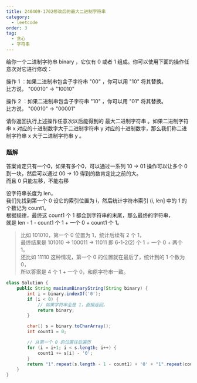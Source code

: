 ```yaml
---
title: 240409-1702修改后的最大二进制字符串
category:
  - leetcode
order: 3
tag:
  - 贪心
  - 字符串
---
```


给你一个二进制字符串 binary ，它仅有 0 或者 1 组成。你可以使用下面的操作任意次对它进行修改：

操作 1 ：如果二进制串包含子字符串 "00" ，你可以用 "10" 将其替换。  
比方说， "00010" -> "10010"  

操作 2 ：如果二进制串包含子字符串 "10" ，你可以用 "01" 将其替换。  
比方说， "00010" -> "00001"  

请你返回执行上述操作任意次以后能得到的 最大二进制字符串 。如果二进制字符串 x 对应的十进制数字大于二进制字符串 y 对应的十进制数字，那么我们称二进制字符串 x 大于二进制字符串 y 。

### 题解
答案肯定只有一个0，如果有多个0，可以通过一系列 10 -> 01 操作可以让多个 0 到一块，然后可以通过 00 -> 10 得到的数肯定比之前的大。  
而且 0 只能左移，不能右移

设字符串长度为 len，  
我们先找到第一个 0 设它的索引位置为 i，然后统计字符串索引 (i, len] 中的 1 的个数记为 count1。  
根据规律，最终这 count1 个 1 都会到字符串的末尾，那么最终的字符串，  
就是 len - 1 - count1 个 1 + 一个 0 + count1 个 1。  
>比如 101010，第一个 0 位置为 1，统计后续有 2 个 1，  
最终结果是 101010 -> 100011 -> 11011 即 6-1-2(2) 个 1 + 一个 0 + 两个 1。  
>还比如 11110 这种情况，第一个 0 的位置就在最后了，统计到的 1 个数为 0，  
所以答案是 4 个 1 + 一个 0，和原字符串一致。

```java
class Solution {
    public String maximumBinaryString(String binary) {
        int i = binary.indexOf('0');
        if (i < 0) {
            // 如果字符串全是 1，直接返回。
            return binary;
        }

        char[] s = binary.toCharArray();
        int count1 = 0;

        // 从第一个 0 的位置往后遍历
        for (i = i+1; i < s.length; i++) {
            count1 += s[i] - '0'; 
        }
        return "1".repeat(s.length - 1 - count1) + '0' + "1".repeat(count1);
    }
}
```